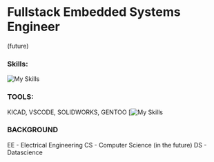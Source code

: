 # Fullstack Embedded Systems Engineer
(future)
### Skills: 
![My Skills](https://skillicons.dev/icons?i=html,css,cpp,py,java,vue,js)
### TOOLS:
KICAD, VSCODE, SOLIDWORKS, GENTOO [![My Skills](https://skillicons.dev/icons?i=linux)


### BACKGROUND
EE - Electrical Engineering
CS - Computer Science
(in the future)
DS - Datascience 

